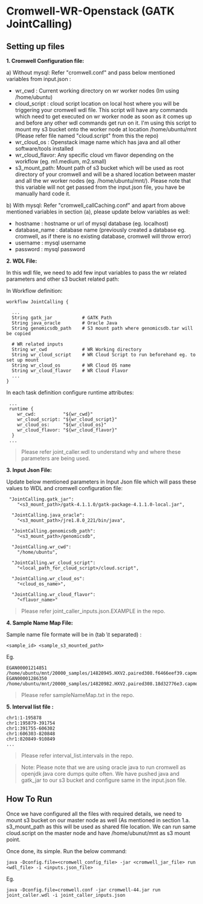 # Cromwell-WR-Openstack (GATK JointCalling)


## Setting up files

**1. Cromwell Configuration file:**

a) Without mysql:
Refer "cromwell.conf" and pass below mentioned variables from input.json :
- wr_cwd : Current working directory on wr worker nodes (Im using /home/ubuntu)
- cloud_script : cloud script location on local host where you will be triggering your cromwell wdl file. This script will have any commands which need to get executed on wr worker node as soon as it comes up and before any other wdl commands get run on it. I'm using this script to mount my s3 bucket onto the worker node at location /home/ubuntu/mnt (Please refer file named "cloud.script" from this the repo)
- wr_cloud_os : Openstack image name which has java and all other software/tools installed 
- wr_cloud_flavor: Any specific cloud vm flavor depending on the workflow (eg. m1.medium, m2.small)
- s3_mount_path: Mount path of s3 bucket which will be used as root directory of your cromwell and will be a shared location between master and all the wr worker nodes (eg. /home/ubuntu/mnt/). Please note that this variable will not get passed from the input.json file, you have be manually hard code it.

b) With mysql:
Refer "cromwell_callCaching.conf" and apart from above mentioned variables in section (a), please update below variables as well:
- hostname : hostname or url of mysql database (eg. localhost)
- database_name : database name (previously created a database eg. cromwell, as if there is no existing database, cromwell will throw error)
- username : mysql username
- password : mysql password

**2. WDL File:**

In this wdl file, we need to add few input variables to pass the wr related parameters and other s3 bucket related path:

In Workflow definition:
```
workflow JointCalling {
  
  ...
  String gatk_jar           # GATK Path
  String java_oracle        # Oracle Java
  String genomicsdb_path    # S3 mount path where genomicsdb.tar will be copied

  # WR related inputs
  String wr_cwd             # WR Working directory
  String wr_cloud_script    # WR Cloud Script to run beforehand eg. to set up mount
  String wr_cloud_os        # WR Cloud OS name
  String wr_cloud_flavor    # WR Cloud Flavor
  ...
} 
```

In each task definition configure runtime attributes:
```
 ...
 runtime {
    wr_cwd:          "${wr_cwd}"
    wr_cloud_script: "${wr_cloud_script}"
    wr_cloud_os:     "${wr_cloud_os}"
    wr_cloud_flavor: "${wr_cloud_flavor}"
  }
 ...
```

> Please refer joint_caller.wdl to understand why and where these parameters are being used.

**3. Input Json File:**

Update below mentioned parameters in Input Json file which will pass these values to WDL and cromwell configuration file:
```
 "JointCalling.gatk_jar":
    "<s3_mount_path>/gatk-4.1.1.0/gatk-package-4.1.1.0-local.jar",
  
  "JointCalling.java_oracle":
    "<s3_mount_path>/jre1.8.0_221/bin/java",

  "JointCalling.genomicsdb_path":
    "<s3_mount_path>/genomicsdb",
  
  "JointCalling.wr_cwd":
    "/home/ubuntu",

  "JointCalling.wr_cloud_script":
    "<local_path_for_cloud_script>/cloud.script",

  "JointCalling.wr_cloud_os":
    "<cloud_os_name>",

  "JointCalling.wr_cloud_flavor":
    "<flavor_name>"
```

> Please refer joint_caller_inputs.json.EXAMPLE in the repo.

 
**4. Sample Name Map File:**

Sample name file formate will be in (tab \t separated) :

```
<sample_id> <sample_s3_mounted_path>
```

Eg.
```
EGAN00001214851 /home/ubuntu/mnt/20000_samples/14820945.HXV2.paired308.f6466eef39.capmq_filtered_interval_list.interval_list.1_of_200.g.vcf.gz
EGAN00001286350 /home/ubuntu/mnt/20000_samples/14820982.HXV2.paired308.18d32776e3.capmq_filtered_interval_list.interval_list.1_of_200.g.vcf.gz
```

> Please refer sampleNameMap.txt in the repo.


**5. Interval list file :**

```
chr1:1-195878
chr1:195879-391754
chr1:391755-606302
chr1:606303-820848
chr1:820849-910849
...
```

> Please refer interval_list.intervals in the repo.


> Note: Please note that we are using oracle java to run cromwell as openjdk java core dumps quite often. We have pushed java and gatk_jar to our s3 bucket and configure same in the input.json file.


## How To Run

Once we have configured all the files with required details, we need to mount s3 bucket on our master node as well (As mentioned in section 1.a. s3_mount_path as this will be used as shared file location.
We can run same cloud.script on the master node and have /home/ubunut/mnt as s3 mount point.

Once done, its simple. Run the below command:

```
java -Dconfig.file=<cromwell_config_file> -jar <cromwell_jar_file> run <wdl_file> -i <inputs.json_file>
```

Eg.
```
java -Dconfig.file=cromwell.conf -jar cromwell-44.jar run joint_caller.wdl -i joint_caller_inputs.json
```
